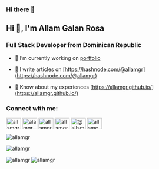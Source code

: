 ### Hi there 👋

<h2 align="left">Hi 👋, I'm Allam Galan Rosa</h2>
<h3 align="left">Full Stack Developer from Dominican Republic</h3>

- 🔭 I’m currently working on [portfolio](https://github.com/allamgr/portafolio)

- 📝 I write articles on [https://hashnode.com/@allamgr](https://hashnode.com/@allamgr)

- 📄 Know about my experiences [https://allamgr.github.io/](https://allamgr.github.io/)

<h3 align="left">Connect with me:</h3>
<p align="left">
<a href="https://dev.to/allamgr" target="blank"><img align="center" src="https://cdn.jsdelivr.net/npm/simple-icons@3.0.1/icons/dev-dot-to.svg" alt="allamgr" height="30" width="40" /></a>
<a href="https://twitter.com/alamgr" target="blank"><img align="center" src="https://raw.githubusercontent.com/rahuldkjain/github-profile-readme-generator/master/src/images/icons/Social/twitter.svg" alt="alamgr" height="30" width="40" /></a>
<a href="https://linkedin.com/in/allamgr" target="blank"><img align="center" src="https://raw.githubusercontent.com/rahuldkjain/github-profile-readme-generator/master/src/images/icons/Social/linked-in-alt.svg" alt="allamgr" height="30" width="40" /></a>
<a href="https://stackoverflow.com/users/allamgr" target="blank"><img align="center" src="https://raw.githubusercontent.com/rahuldkjain/github-profile-readme-generator/master/src/images/icons/Social/stack-overflow.svg" alt="allamgr" height="30" width="40" /></a>
<a href="https://medium.com/@allamgr" target="blank"><img align="center" src="https://raw.githubusercontent.com/rahuldkjain/github-profile-readme-generator/master/src/images/icons/Social/medium.svg" alt="@allamgr" height="30" width="40" /></a>
<a href="https://www.youtube.com/@allamdev" target="blank"><img align="center" src="https://raw.githubusercontent.com/rahuldkjain/github-profile-readme-generator/master/src/images/icons/Social/youtube.svg" alt="allamcode" height="30" width="40" /></a>
</p>

<p align="left"> <img src="https://komarev.com/ghpvc/?username=allamgr&label=Profile%20views&color=0e75b6&style=flat" alt="allamgr" /> </p>
<p align="left"> <a href="https://twitter.com/allamgr" target="blank"><img src="https://img.shields.io/twitter/follow/allamgr?logo=twitter&style=for-the-badge" alt="allamgr" /></a> </p>

<p><img align="left" src="https://github-readme-stats.vercel.app/api/top-langs?username=allamgr&show_icons=true&locale=en&layout=compact" alt="allamgr" /></p>
<p>&nbsp;<img align="left" src="https://github-readme-stats.vercel.app/api?username=allamgr&show_icons=true&locale=en" alt="allamgr" /></p>

